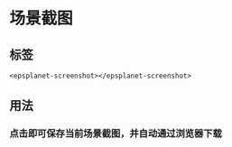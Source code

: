 #  场景截图

<div data-sunwayTheme='light'>
  <EpsplanetEarth :showDefaultBasemap="true" >
    <EpsplanetButton container="#earthContainer"  icon="icon-tool_kjcx" type="trigger" :position="position" title='截图'>
      <EpsplanetScreenshot/>
    </EpsplanetButton>
  </EpsplanetEarth>
</div>

<script setup lang='ts'>
import {ref} from 'vue';
const position = ref({
  left: 10,
  top: 10
});
</script>

## 标签

```vue
<epsplanet-screenshot></epsplanet-screenshot>
```

## 用法

### 点击即可保存当前场景截图，并自动通过浏览器下载
